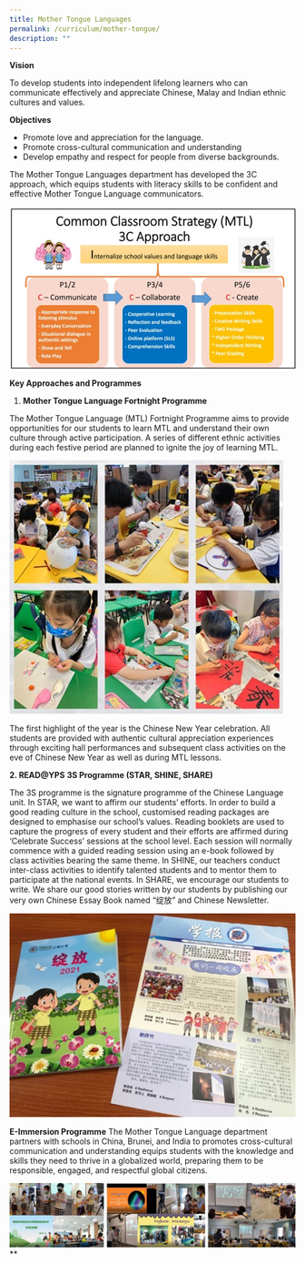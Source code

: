 ```yaml
---
title: Mother Tongue Languages
permalink: /curriculum/mother-tongue/
description: ""
---
```

**Vision**

To develop students into independent lifelong learners who can communicate effectively and appreciate Chinese, Malay and Indian ethnic cultures and values.

**Objectives**

* Promote love and appreciation for the language. 
* Promote cross-cultural communication and understanding   
* Develop empathy and respect for people from diverse backgrounds.

The Mother Tongue Languages department has developed the 3C approach, which equips students with literacy skills to be confident and effective Mother Tongue Language communicators.

![](/images/Experience/Curriculum/mtl_01_v1.jpg)

 **Key Approaches and Programmes**

1. **Mother Tongue Language Fortnight Programme**

The Mother Tongue Language (MTL) Fortnight Programme aims to provide opportunities for our students to learn MTL and understand their own culture through active participation. A series of different ethnic activities during each festive period are planned to ignite the joy of learning MTL.

![](/images/Experience/Curriculum/mtl_02_v1.jpg)

The first highlight of the year is the Chinese New Year celebration. All students are provided with authentic cultural appreciation experiences through exciting hall performances and subsequent class activities on the eve of Chinese New Year as well as during MTL lessons. 

**2. READ@YPS**
**3S Programme (STAR, SHINE, SHARE)**

The 3S programme is the signature programme of the Chinese Language unit. 
In STAR, we want to affirm our students’ efforts. In order to build a good reading culture in the school, customised reading packages are designed to emphasise our school’s values. Reading booklets are used to capture the progress of every student and their efforts are affirmed during ‘Celebrate Success’ sessions at the school level. Each session will normally commence with a guided reading session using an e-book followed by class activities bearing the same theme.
In SHINE, our teachers conduct inter-class activities to identify talented students and to mentor them to participate at the national events. 
In SHARE, we encourage our students to write. We share our good stories written by our students by publishing our very own Chinese Essay Book named “绽放” and Chinese Newsletter.

![](/images/Experience/Curriculum/mtl_03_v1.jpg)

**E-Immersion Programme**
The Mother Tongue Language department partners with schools in China, Brunei, and India to promotes cross-cultural communication and understanding equips students with the knowledge and skills they need to thrive in a globalized world, preparing them to be responsible, engaged, and respectful global citizens.

![](/images/Experience/Curriculum/mtl_04_v1.jpg)
**